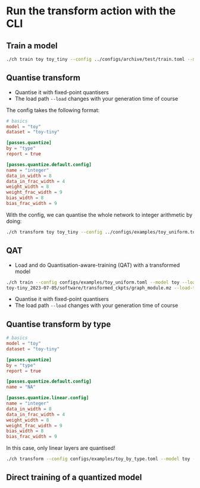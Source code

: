 # Run the transform action with the CLI

## Train a model

```bash
./ch train toy toy_tiny --config ../configs/archive/test/train.toml --max-epochs 3
```

## Quantise transform

- Quantise it with fixed-point quantisers
- The load path `--load` changes with your generation time of course

The config takes the following format:

```toml
# basics
model = "toy"
dataset = "toy-tiny"

[passes.quantize]
by = "type"
report = true

[passes.quantize.default.config]
name = "integer"
data_in_width = 8
data_in_frac_width = 4
weight_width = 8
weight_frac_width = 9
bias_width = 8
bias_frac_width = 9
```

With the config, we can quantise the whole network to integer arithmetic by doing:

```bash
./ch transform toy toy_tiny --config ../configs/examples/toy_uniform.toml --load ../mase_output/toy_classification_toy_tiny_2024-06-20/software/training_ckpts/best.ckpt --load-type pl
```

## QAT

- Load and do Quantisation-aware-training (QAT) with a transformed model

```bash
./ch train --config configs/examples/toy_uniform.toml --model toy --load ../mase_output/toy_classification_
toy-tiny_2023-07-05/software/transformed_ckpts/graph_module.mz --load-type mz
```


- Quantise it with fixed-point quantisers
- The load path `--load` changes with your generation time of course

## Quantise transform by type

```toml
# basics
model = "toy"
dataset = "toy-tiny"

[passes.quantize]
by = "type"
report = true

[passes.quantize.default.config]
name = "NA"

[passes.quantize.linear.config]
name = "integer"
data_in_width = 8
data_in_frac_width = 4
weight_width = 8
weight_frac_width = 9
bias_width = 8
bias_frac_width = 9
```

In this case, only linear layers are quantised!

```bash
./ch transform --config configs/examples/toy_by_type.toml --model toy --load ../mase_output/toy_classification_toy-tiny_2023-07-05/software/training_ckpts/best.ckpt --load-type pl
```

## Direct training of a quantized model
